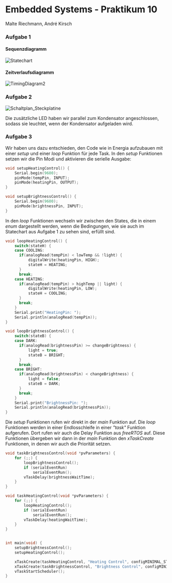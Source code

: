 # Embedded Systems - Praktikum 10

Malte Riechmann, André Kirsch

### Aufgabe 1

#### Sequenzdiagramm

![Statechart](C:\Users\malte\Documents\Uni\Semester4\_Repository2\Semester4\EmbeddedSystems\Praktikum10\Statechart.png)

#### Zeitverlaufsdiagramm

![TimingDiagram2](C:\Users\malte\Documents\Uni\Semester4\_Repository2\Semester4\EmbeddedSystems\Praktikum10\TimingDiagram2.png)

















### Aufgabe 2

![Schaltplan_Steckplatine](C:\Users\malte\Documents\Uni\Semester4\_Repository2\Semester4\EmbeddedSystems\Praktikum10\Schaltplan_Steckplatine.png)

Die zusätzliche LED haben wir parallel zum Kondensator angeschlossen, sodass sie leuchtet, wenn der Kondensator aufgeladen wird.

### Aufgabe 3

Wir haben uns dazu entschieden, den Code wie in Energia aufzubauen mit einer *setup* und einer *loop* Funktion für jede Task. In den *setup* Funktionen setzen wir die Pin Modi und aktivieren die serielle Ausgabe:

```c++
void setupHeatingControl() {
	Serial.begin(9600);
	pinMode(tempPin, INPUT);
	pinMode(heatingPin, OUTPUT);
}

void setupBrightnessControl() {
	Serial.begin(9600);
	pinMode(brightnessPin, INPUT);
}
```

In den *loop* Funktionen wechseln wir zwischen den States, die in einem *enum* dargestellt werden, wenn die Bedingungen, wie sie auch im Statechart aus Aufgabe 1 zu sehen sind, erfüllt sind.

```c++
void loopHeatingControl() {
	switch(stateH) {
	case COOLING:
	  if(analogRead(tempPin) < lowTemp && !light) {
		  digitalWrite(heatingPin, HIGH);
		  stateH = HEATING;
	  }
	  break;
	case HEATING:
	  if(analogRead(tempPin) > highTemp || light) {
		  digitalWrite(heatingPin, LOW);
		  stateH = COOLING;
	  }
	  break;
	}
	Serial.print("HeatingPin: ");
	Serial.println(analogRead(tempPin));
}

void loopBrightnessControl() {
	switch(stateB) {
	case DARK:
	  if(analogRead(brightnessPin) >= changeBrightness) {
		  light = true;
		  stateB = BRIGHT;
	  }
	  break;
	case BRIGHT:
	  if(analogRead(brightnessPin) < changeBrightness) {
		  light = false;
		  stateB = DARK;
	  }
	  break;
	}
	Serial.print("BrightnessPin: ");
	Serial.println(analogRead(brightnessPin));
}
```

Die *setup* Funktionen rufen wir direkt in der *main* Funktion auf. Die *loop* Funktionen werden in einer Endlosschleife in einer *"task"* Funktion aufgerufen. Dort rufen wir auch die Delay Funktion aus *freeRTOS* auf. Diese Funktionen übergeben wir dann in der *main* Funktion den *xTaskCreate* Funktionen, in denen wir auch die Priorität setzen.

```c++
void taskBrightnessControl(void *pvParameters) {
	for (;;) {
		loopBrightnessControl();
		if (serialEventRun)
			serialEventRun();
		vTaskDelay(brightnessWaitTime);
	}
}

void taskHeatingControl(void *pvParameters) {
	for (;;) {
		loopHeatingControl();
		if (serialEventRun)
			serialEventRun();
		vTaskDelay(heatingWaitTime);
	}
}


int main(void) {
	setupBrightnessControl();
	setupHeatingControl();

	xTaskCreate(taskHeatingControl, "Heating Control", configMINIMAL_STACK_SIZE + 100, NULL, tskIDLE_PRIORITY + 1UL, NULL);
	xTaskCreate(taskBrightnessControl, "Brightness Control", configMINIMAL_STACK_SIZE + 100, NULL, tskIDLE_PRIORITY + 2UL, NULL);
	vTaskStartScheduler();
}
```

